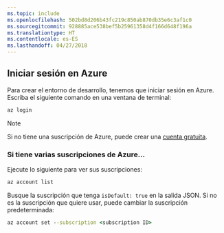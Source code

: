 ```yaml
---
ms.topic: include
ms.openlocfilehash: 502bd8d206b43fc219c850ab870db35e6c3af1c0
ms.sourcegitcommit: 928885ace538bef5b25961358d4f166d648f196a
ms.translationtype: HT
ms.contentlocale: es-ES
ms.lasthandoff: 04/27/2018
---
```

## <a name="sign-in-to-azure"></a>Iniciar sesión en Azure
Para crear el entorno de desarrollo, tenemos que iniciar sesión en Azure. Escriba el siguiente comando en una ventana de terminal:
```cmd
az login
```

> [!Note]
> Si no tiene una suscripción de Azure, puede crear una [cuenta gratuita](https://azure.microsoft.com/free).

### <a name="if-you-have-multiple-azure-subscriptions"></a>Si tiene varias suscripciones de Azure...
Ejecute lo siguiente para ver sus suscripciones: 
```cmd
az account list
```
Busque la suscripción que tenga `isDefault: true` en la salida JSON.
Si no es la suscripción que quiere usar, puede cambiar la suscripción predeterminada:
```cmd
az account set --subscription <subscription ID>
```
